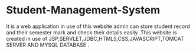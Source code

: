 

# Student-Management-System
It is a web application in use of this website admin can store student record and their semester mark and check their details easily .This website is created in use of JSP,SERVLET,JDBC,HTML5,CSS,JAVASCRIPT,TOMCAT SERVER AND MYSQL DATABASE .
